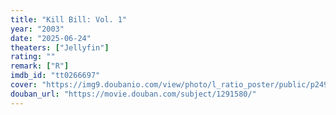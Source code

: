 ```yaml
---
title: "Kill Bill: Vol. 1"
year: "2003"
date: "2025-06-24"
theaters: ["Jellyfin"]
rating: ""
remark: ["R"]
imdb_id: "tt0266697"
cover: "https://img9.doubanio.com/view/photo/l_ratio_poster/public/p2493495946.jpg"
douban_url: "https://movie.douban.com/subject/1291580/"
---
```

